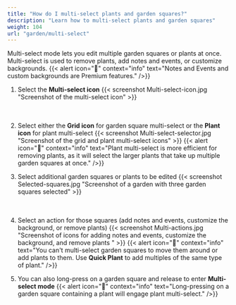 ```yaml
---
title: "How do I multi-select plants and garden squares?"
description: "Learn how to multi-select plants and garden squares"
weight: 104
url: "garden/multi-select"
---
```

Multi-select mode lets you edit multiple garden squares or plants at once. Multi-select is used to remove plants, add notes and events, or customize backgrounds.
{{< alert icon="💸" context="info" text="Notes and Events and custom backgrounds are Premium features." />}}

1. Select the **Multi-select icon**
{{< screenshot Multi-select-icon.jpg "Screenshot of the multi-select icon" >}}<br /><br /><br />

2. Select either the **Grid icon** for garden square multi-select or the **Plant icon** for plant multi-select
{{< screenshot Multi-select-selector.jpg "Screenshot of the grid and plant multi-select icons" >}}
{{< alert icon="🌱" context="info" text="Plant multi-select is more efficient for removing plants, as it will select the larger plants that take up multiple garden squares at once." />}}

3. Select additional garden squares or plants to be edited
{{< screenshot Selected-squares.jpg "Screenshot of a garden with three garden squares selected" >}}<br /><br /><br />

4. Select an action for those squares (add notes and events, customize the background, or remove plants)
{{< screenshot Multi-actions.jpg "Screenshot of icons for adding notes and events, customize the background, and remove plants " >}}
{{< alert icon="🥕" context="info" text="You can't multi-select garden squares to move them around or add plants to them. Use **Quick Plant** to add multiples of the same type of plant." />}}

5. You can also long-press on a garden square and release to enter **Multi-select mode**
{{< alert icon="🍅" context="info" text="Long-pressing on a garden square containing a plant will engage plant multi-select." />}}
